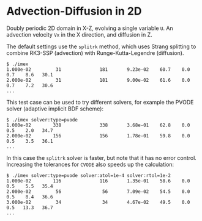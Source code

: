 # Advection-Diffusion in 2D

Doubly periodic 2D domain in X-Z, evolving a single variable `U`.
An advection velocity `Vx` in the X direction, and diffusion in Z.

The default settings use the `splitrk` method, which uses Strang splitting
to combine RK3-SSP (advection) with Runge-Kutta-Legendre (diffusion). 

```
$ ./imex
1.000e-02         31              181       9.23e-02    60.7    0.0    0.7    8.6   30.1
2.000e-02         31              181       9.00e-02    61.6    0.0    0.7    7.2   30.6
...
```

This test case can be used to try different solvers, for example the PVODE solver
(adaptive implicit BDF scheme):

```
$ ./imex solver:type=pvode
1.000e-02        338              338       3.68e-01    62.8    0.0    0.5    2.0   34.7
2.000e-02        156              156       1.78e-01    59.8    0.0    0.5    3.5   36.1
...
```

In this case the `splitrk` solver is faster, but note that it has no error
control. Increasing the tolerances for `CVODE` also speeds up the calculation:
```
$ ./imex solver:type=pvode solver:atol=1e-4 solver:rtol=1e-2
1.000e-02        116              116       1.35e-01    58.6    0.0    0.5    5.5   35.4
2.000e-02         56               56       7.09e-02    54.5    0.0    0.5    8.4   36.6
3.000e-02         34               34       4.67e-02    49.5    0.0    0.5   13.3   36.7
...
```
